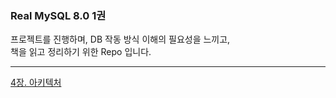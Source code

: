 ### Real MySQL 8.0 1권

프로젝트를 진행하며, DB 작동 방식 이해의 필요성을 느끼고,  
책을 읽고 정리하기 위한 Repo 입니다.

---

[4장. 아키텍처](4장/4_아키텍처.md)
